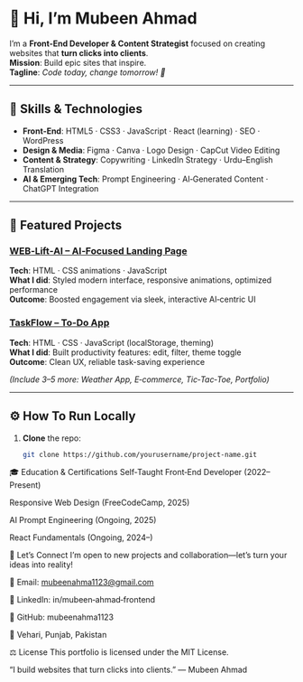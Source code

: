 # 👋 Hi, I’m Mubeen Ahmad

I’m a **Front‑End Developer & Content Strategist** focused on creating websites that **turn clicks into clients**.  
**Mission**: Build epic sites that inspire.  
**Tagline**: _Code today, change tomorrow! 🚀_

---

## 🔨 Skills & Technologies

- **Front‑End**: HTML5 · CSS3 · JavaScript · React (learning) · SEO · WordPress  
- **Design & Media**: Figma · Canva · Logo Design · CapCut Video Editing  
- **Content & Strategy**: Copywriting · LinkedIn Strategy · Urdu–English Translation  
- **AI & Emerging Tech**: Prompt Engineering · AI‑Generated Content · ChatGPT Integration  

---

## 💼 Featured Projects

### [WEB‑Lift‑AI – AI‑Focused Landing Page](#)  
**Tech**: HTML · CSS animations · JavaScript  
**What I did**: Styled modern interface, responsive animations, optimized performance  
**Outcome**: Boosted engagement via sleek, interactive AI‑centric UI

### [TaskFlow – To‑Do App](#)  
**Tech**: HTML · CSS · JavaScript (localStorage, theming)  
**What I did**: Built productivity features: edit, filter, theme toggle  
**Outcome**: Clean UX, reliable task-saving experience

*(Include 3–5 more: Weather App, E‑commerce, Tic‑Tac‑Toe, Portfolio)*

---

## ⚙️ How To Run Locally

1. **Clone** the repo:  
   ```bash
   git clone https://github.com/yourusername/project-name.git
🎓 Education & Certifications
Self‑Taught Front‑End Developer (2022–Present)

Responsive Web Design (FreeCodeCamp, 2025)

AI Prompt Engineering (Ongoing, 2025)

React Fundamentals (Ongoing, 2024–)

📣 Let’s Connect
I’m open to new projects and collaboration—let’s turn your ideas into reality!

📧 Email: mubeenahma1123@gmail.com

🔗 LinkedIn: in/mubeen‑ahmad‑frontend

🐙 GitHub: mubeenahma1123

📍 Vehari, Punjab, Pakistan

⚖️ License
This portfolio is licensed under the MIT License.

“I build websites that turn clicks into clients.”
— Mubeen Ahmad

